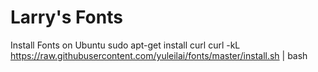 Larry's Fonts
======

Install Fonts on Ubuntu
    sudo apt-get install curl
    curl -kL https://raw.githubusercontent.com/yuleilai/fonts/master/install.sh | bash

